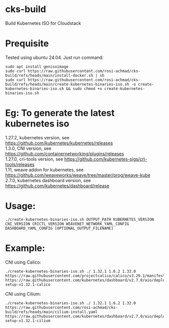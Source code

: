# cks-build
Build Kubernetes ISO for Cloudstack

# Prequisite
Tested using ubuntu 24.04. Just run command:  
```shell
sudo apt install genisoimage  
sudo curl https://raw.githubusercontent.com/rosi-achmad/cks-build/refs/heads/main/install-docker.sh | sh  
sudo curl https://raw.githubusercontent.com/rosi-achmad/cks-build/refs/heads/main/create-kubernetes-binaries-iso.sh -o create-kubernetes-binaries-iso.sh && sudo chmod +x create-kubernetes-binaries-iso.sh
```

# Eg: To generate the latest kubernetes iso

1.27.2,		kubernetes version, see https://github.com/kubernetes/kubernetes/releases  
1.3.0,		CNI version, see https://github.com/containernetworking/plugins/releases  
1.27.0,		cri-tools version, see https://github.com/kubernetes-sigs/cri-tools/releases  
1.11,			weave addon for kubernetes, see https://github.com/weaveworks/weave/tree/master/prog/weave-kube  
2.7.0,		kubernetes dashboard version, see https://github.com/kubernetes/dashboard/release

# Usage:  
```shell
./create-kubernetes-binaries-iso.sh OUTPUT_PATH KUBERNETES_VERSION CNI_VERSION CRICTL_VERSION WEAVENET_NETWORK_YAML_CONFIG DASHBOARD_YAML_CONFIG [OPTIONAL_OUTPUT_FILENAME]
```

# Example:  
CNI using Calico:
```shell
./create-kubernetes-binaries-iso.sh ./ 1.32.1 1.6.2 1.32.0 https://raw.githubusercontent.com/projectcalico/calico/v3.29.1/manifests/calico.yaml https://raw.githubusercontent.com/kubernetes/dashboard/v2.7.0/aio/deploy/recommended.yaml setup-v1.32.1-calico  
```

CNI using Cilium:
```shell
./create-kubernetes-binaries-iso.sh ./ 1.32.1 1.6.2 1.32.0 https://raw.githubusercontent.com/rosi-achmad/cks-build/refs/heads/main/cilium-install.yaml https://raw.githubusercontent.com/kubernetes/dashboard/v2.7.0/aio/deploy/recommended.yaml setup-v1.32.1-cilium
```
